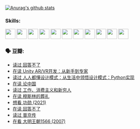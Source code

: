 
[![Anurag's github stats](https://github-readme-stats.vercel.app/api?username=w940853815)](https://github.com/anuraghazra/github-readme-stats)

### Skills:

<code><img height="32" src="https://cdn.jsdelivr.net/npm/simple-icons@v5/icons/python.svg"></code>
<code><img height="32" src="https://cdn.jsdelivr.net/npm/simple-icons@v5/icons/javascript.svg"></code>
<code><img height="32" src="https://cdn.jsdelivr.net/npm/simple-icons@v5/icons/django.svg"></code>
<code><img height="32" src="https://cdn.jsdelivr.net/npm/simple-icons@v5/icons/flask.svg"></code>
<code><img height="32" src="https://cdn.jsdelivr.net/npm/simple-icons@v5/icons/vuetify.svg"></code>
<code><img height="32" src="https://cdn.jsdelivr.net/npm/simple-icons@v5/icons/git.svg"></code>
<code><img height="32" src="https://cdn.jsdelivr.net/npm/simple-icons@v5/icons/docker.svg"></code>
<code><img height="32" src="https://cdn.jsdelivr.net/npm/simple-icons@v5/icons/postgresql.svg"></code>
<code><img height="32" src="https://cdn.jsdelivr.net/npm/simple-icons@v5/icons/elasticsearch.svg"></code>
<code><img height="32" src="https://cdn.jsdelivr.net/npm/simple-icons@v5/icons/macos.svg"></code>
<code><img height="32" src="https://cdn.jsdelivr.net/npm/simple-icons@v5/icons/linux.svg"></code>

### 🗣 豆瓣:

<!-- DOUBAN-ACTIVITIES:START -->
- [读过 回答不了](https://www.douban.com/people/136069238/status/3812155932/?_i=48764926)
- [在读 Unity AR/VR开发：从新手到专家](https://www.douban.com/people/136069238/status/3810864648/?_i=48764926)
- [读过 人人都懂设计模式：从生活中领悟设计模式：Python实现](https://www.douban.com/people/136069238/status/3806334005/?_i=48764926)
- [在读 论中国](https://www.douban.com/people/136069238/status/3805671678/?_i=48764926)
- [读过 工作、消费主义和新穷人](https://www.douban.com/people/136069238/status/3803834644/?_i=48764926)
- [在读 穆斯林的葬礼](https://www.douban.com/people/136069238/status/3802824932/?_i=48764926)
- [想看 功勋‎ (2021)](https://www.douban.com/people/136069238/status/3802127044/?_i=48764926)
- [在读 回答不了](https://www.douban.com/people/136069238/status/3802078489/?_i=48764926)
- [读过 普京传](https://www.douban.com/people/136069238/status/3802076688/?_i=48764926)
- [在看 大明王朝1566‎ (2007)](https://www.douban.com/people/136069238/status/3800275133/?_i=48764926)
<!-- DOUBAN-ACTIVITIES:END -->
<!--
**w940853815/w940853815** is a ✨ _special_ ✨ repository because its `README.md` (this file) appears on your GitHub profile.

Here are some ideas to get you started:

- 🔭 I’m currently working on ...
- 🌱 I’m currently learning ...
- 👯 I’m looking to collaborate on ...
- 🤔 I’m looking for help with ...
- 💬 Ask me about ...
- 📫 How to reach me: ...
- 😄 Pronouns: ...
- ⚡ Fun fact: ...
-->
